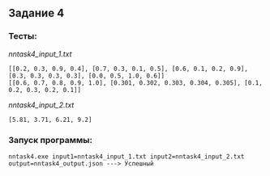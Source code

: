 ## Задание 4
### Тесты:
*nntask4_input_1.txt*
```
[[0.2, 0.3, 0.9, 0.4], [0.7, 0.3, 0.1, 0.5], [0.6, 0.1, 0.2, 0.9], [0.3, 0.3, 0.3, 0.3], [0.0, 0.5, 1.0, 0.6]]
[[0.6, 0.7, 0.8, 0.9, 1.0], [0.301, 0.302, 0.303, 0.304, 0.305], [0.1, 0.2, 0.3, 0.2, 0.1]]
```
*nntask4_input_2.txt*
```
[5.81, 3.71, 6.21, 9.2]
```

### Запуск программы:
```
nntask4.exe input1=nntask4_input_1.txt input2=nntask4_input_2.txt output=nntask4_output.json ---> Успешный
```
